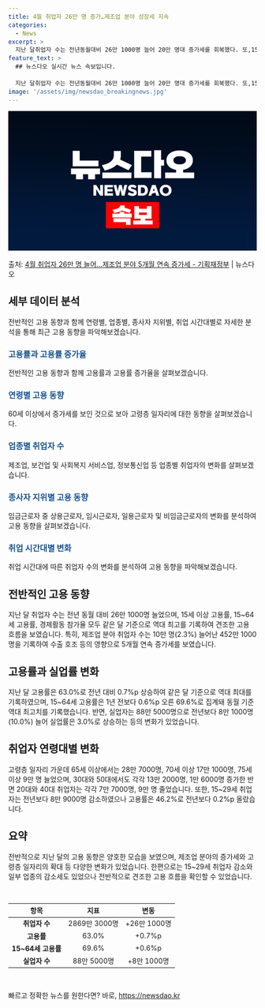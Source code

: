 ```yaml
---
title: 4월 취업자 26만 명 증가…제조업 분야 성장세 지속
categories:
  - News
excerpt: >
  지난 달취업자 수는 전년동월대비 26만 1000명 늘어 20만 명대 증가세를 회복했다. 또,15세 이상 고용…
feature_text: >
  ## 뉴스다오 실시간 뉴스 속보입니다.

  지난 달취업자 수는 전년동월대비 26만 1000명 늘어 20만 명대 증가세를 회복했다. 또,15세 이상 고용…
image: '/assets/img/newsdao_breakingnews.jpg'
---
```


![뉴스다오 속보](/assets/img/newsdao_breakingnews.jpg)

<p>출처: <a href="https://newsdao.kr/3831" rel="dofollow">4월 취업자 26만 명 늘어…제조업 분야 5개월 연속 증가세 - 기획재정부</a> | 뉴스다오</p>

<h2 data-ke-size="size26">세부 데이터 분석</h2>
전반적인 고용 동향과 함께 연령별, 업종별, 종사자 지위별, 취업 시간대별로 자세한 분석을 통해 최근 고용 동향을 파악해보겠습니다.

<h3><b><span style="color: #1a5490;">고용률과 고용률 증가율</span></b></h3>
전반적인 고용 동향과 함께 고용률과 고용률 증가율을 살펴보겠습니다.

<h3><b><span style="color: #1a5490;">연령별 고용 동향</span></b></h3>
60세 이상에서 증가세를 보인 것으로 보아 고령층 일자리에 대한 동향을 살펴보겠습니다.

<h3><b><span style="color: #1a5490;">업종별 취업자 수</span></b></h3>
제조업, 보건업 및 사회복지 서비스업, 정보통신업 등 업종별 취업자의 변화를 살펴보겠습니다.

<h3><b><span style="color: #1a5490;">종사자 지위별 고용 동향</span></b></h3>
임금근로자 중 상용근로자, 임시근로자, 일용근로자 및 비임금근로자의 변화를 분석하여 고용 동향을 살펴보겠습니다.

<h3><b><span style="color: #1a5490;">취업 시간대별 변화</span></b></h3>
취업 시간대에 따른 취업자 수의 변화를 분석하여 고용 동향을 파악해보겠습니다.

<h2 data-ke-size="size26">전반적인 고용 동향</h2>
지난 달 취업자 수는 전년 동월 대비 26만 1000명 늘었으며, 15세 이상 고용률, 15~64세 고용률, 경제활동 참가율 모두 같은 달 기준으로 역대 최고를 기록하여 견조한 고용 흐름을 보였습니다. 특히, 제조업 분야 취업자 수는 10만 명(2.3%) 늘어난 452만 1000명을 기록하여 수출 호조 등의 영향으로 5개월 연속 증가세를 보였습니다.

<h2 data-ke-size="size26">고용률과 실업률 변화</h2>
지난 달 고용률은 63.0%로 전년 대비 0.7%p 상승하여 같은 달 기준으로 역대 최대를 기록하였으며, 15~64세 고용률은 1년 전보다 0.6%p 오른 69.6%로 집계돼 동월 기준 역대 최고치를 기록했습니다. 반면, 실업자는 88만 5000명으로 전년보다 8만 1000명(10.0%) 늘어 실업률은 3.0%로 상승하는 등의 변화가 있었습니다.

<h2 data-ke-size="size26">취업자 연령대별 변화</h2>
고령층 일자리 가운데 65세 이상에서는 28만 7000명, 70세 이상 17만 1000명, 75세 이상 9만 명 늘었으며, 30대와 50대에서도 각각 13만 2000명, 1만 6000명 증가한 반면 20대와 40대 취업자는 각각 7만 7000명, 9만 명 줄었습니다. 또한, 15~29세 취업자는 전년보다 8만 9000명 감소하였으나 고용률은 46.2%로 전년보다 0.2%p 올랐습니다.

<h2 data-ke-size="size26">요약</h2>
전반적으로 지난 달의 고용 동향은 양호한 모습을 보였으며, 제조업 분야의 증가세와 고령층 일자리의 확대 등 다양한 변화가 있었습니다. 한편으로는 15~29세 취업자 감소와 일부 업종의 감소세도 있었으나 전반적으로 견조한 고용 흐름을 확인할 수 있었습니다. 
<p data-ke-size="size16">&nbsp;</p>

<table>
	<thead>
		<tr>
			<th style="text-align: center;">항목</th>
			<th style="text-align: center;">지표</th>
			<th style="text-align: center;">변동</th>
		</tr>
	</thead>
	<tbody>
		<tr>
			<td style="text-align: center;"><b>취업자 수</b></td>
			<td style="text-align: center;">2869만 3000명</td>
			<td style="text-align: center;">+26만 1000명</td>
		</tr>
		<tr>
			<td style="text-align: center;"><b>고용률</b></td>
			<td style="text-align: center;">63.0%</td>
			<td style="text-align: center;">+0.7%p</td>
		</tr>
		<tr>
			<td style="text-align: center;"><b>15~64세 고용률</b></td>
			<td style="text-align: center;">69.6%</td>
			<td style="text-align: center;">+0.6%p</td>
		</tr>
		<tr>
			<td style="text-align: center;"><b>실업자 수</b></td>
			<td style="text-align: center;">88만 5000명</td>
			<td style="text-align: center;">+8만 1000명</td>
		</tr>
	</tbody>
</table>
<p data-ke-size="size16">&nbsp;</p> 

빠르고 정확한 뉴스를 원한다면? 바로, <a href="https://newsdao.kr" rel="dofollow">https://newsdao.kr</a>



